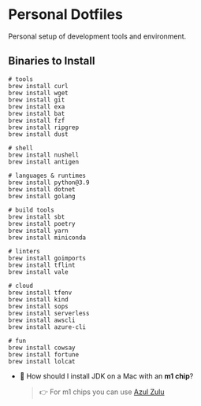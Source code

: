 Personal Dotfiles
=================

Personal setup of development tools and environment.

Binaries to Install
-------------------
```
# tools
brew install curl
brew install wget
brew install git
brew install exa
brew install bat
brew install fzf
brew install ripgrep
brew install dust

# shell
brew install nushell
brew install antigen

# languages & runtimes
brew install python@3.9
brew install dotnet
brew install golang

# build tools
brew install sbt
brew install poetry
brew install yarn
brew install miniconda

# linters
brew install goimports
brew install tflint
brew install vale

# cloud
brew install tfenv
brew install kind
brew install sops
brew install serverless
brew install awscli
brew install azure-cli

# fun
brew install cowsay
brew install fortune
brew install lolcat
```

* 🙋 How should I install JDK on a Mac with an **m1 chip**?

    > 👉 For m1 chips you can use [Azul Zulu](https://www.azul.com/downloads/?package=jdk#download-openjdk)